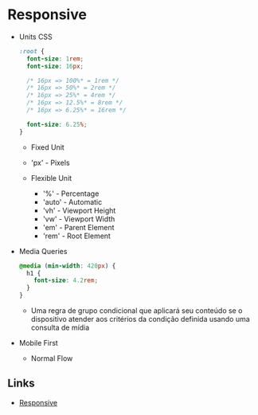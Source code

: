 # Responsive

- Units CSS

  ```css
  :root {
    font-size: 1rem;
    font-size: 16px;

    /* 16px => 100%* = 1rem */
    /* 16px => 50%* = 2rem */
    /* 16px => 25%* = 4rem */
    /* 16px => 12.5%* = 8rem */
    /* 16px => 6.25%* = 16rem */

    font-size: 6.25%;
  }
  ```

  - Fixed Unit

  - 'px' - Pixels

  - Flexible Unit

    - '%' - Percentage
    - 'auto' - Automatic
    - 'vh' - Viewport Height
    - 'vw' - Viewport Width
    - 'em' - Parent Element
    - 'rem' - Root Element

- Media Queries

  ```css
  @media (min-width: 420px) {
    h1 {
      font-size: 4.2rem;
    }
  }
  ```

  - Uma regra de grupo condicional que aplicará seu conteúdo se o dispositivo atender aos critérios da condição definida usando uma consulta de mídia

- Mobile First

  - Normal Flow

## Links

- [Responsive](https://developer.mozilla.org/en-US/docs/Learn/CSS/CSS_layout/Responsive_Design)
